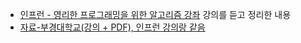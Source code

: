 - [인프런 - 영리한 프로그래밍을 위한 알고리즘 강좌](https://www.inflearn.com/course/%EC%95%8C%EA%B3%A0%EB%A6%AC%EC%A6%98-%EA%B0%95%EC%A2%8C) 강의를 듣고 정리한 내용
- [자료-부경대학교(강의 + PDF), 인프런 강의랑 같음](http://www.kocw.net/home/search/kemView.do?kemId=1148815)